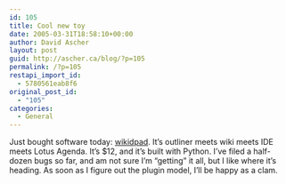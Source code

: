 ```yaml
---
id: 105
title: Cool new toy
date: 2005-03-31T18:58:10+00:00
author: David Ascher
layout: post
guid: http://ascher.ca/blog/?p=105
permalink: /?p=105
restapi_import_id:
  - 5780561eab8f6
original_post_id:
  - "105"
categories:
  - General
---
```

Just bought software today: [wikidpad](http://www.jhorman.org/wikidPad/). It&#8217;s outliner meets wiki meets IDE meets Lotus Agenda. It&#8217;s $12, and it&#8217;s built with Python. I&#8217;ve filed a half-dozen bugs so far, and am not sure I&#8217;m &#8220;getting&#8221; it all, but I like where it&#8217;s heading. As soon as I figure out the plugin model, I&#8217;ll be happy as a clam.